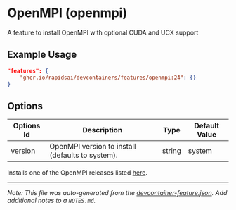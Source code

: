 
# OpenMPI (openmpi)

A feature to install OpenMPI with optional CUDA and UCX support

## Example Usage

```json
"features": {
    "ghcr.io/rapidsai/devcontainers/features/openmpi:24": {}
}
```

## Options

| Options Id | Description | Type | Default Value |
|-----|-----|-----|-----|
| version | OpenMPI version to install (defaults to system). | string | system |

Installs one of the OpenMPI releases listed [here](https://www.open-mpi.org/software/ompi).


---

_Note: This file was auto-generated from the [devcontainer-feature.json](https://github.com/rapidsai/devcontainers/blob/main/features/src/openmpi/devcontainer-feature.json).  Add additional notes to a `NOTES.md`._

